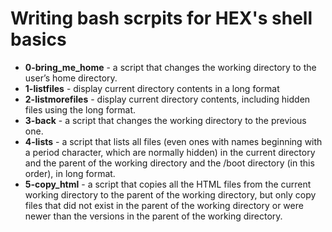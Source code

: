 # Writing bash scrpits for HEX's shell basics
* **0-bring_me_home** - a script that changes the working directory to the user’s home directory.
* **1-listfiles** - display current directory contents in a long format
* **2-listmorefiles** - display current directory contents, including hidden files using the long format.
* **3-back** - a script that changes the working directory to the previous one.
* **4-lists** - a script that lists all files (even ones with names beginning with a period character, which are normally hidden) in the current directory and the parent of the working directory and the /boot directory (in this order), in long format.
* **5-copy_html** - a script that copies all the HTML files from the current working directory to the parent of the working directory, but only copy files that did not exist in the parent of the working directory or were newer than the versions in the parent of the working directory.
